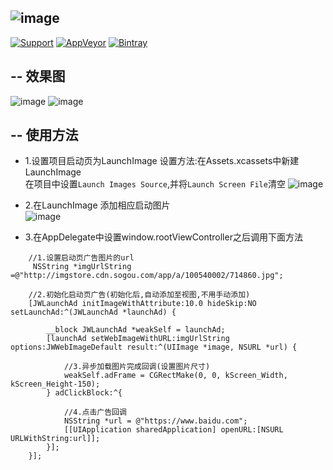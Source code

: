 ![image](https://github.com/JWXIAN/JWLaunchAd/blob/master/JWLaunchAd/Resources/JWLaunchAd.png)
--
[![Support](https://img.shields.io/badge/support-iOS%207%2B-brightgreen.svg)](https://github.com/JWXIAN/MVCProject)
[![AppVeyor](https://img.shields.io/appveyor/ci/gruntjs/grunt.svg?maxAge=2592000)](https://github.com/JWXIAN/MVCProject)
[![Bintray](https://img.shields.io/badge/version-1.2-brightgreen.svg)](https://github.com/JWXIAN/MVCProject)

--
 效果图
--
![image](https://github.com/JWXIAN/JWLaunchAd/blob/master/JWLaunchAd/Resources/gif.gif)
![image](https://github.com/JWXIAN/JWLaunchAd/blob/master/JWLaunchAd/Resources/gif2.gif)

--
  使用方法
--
   * 1.设置项目启动页为LaunchImage
   设置方法:在Assets.xcassets中新建LaunchImage<br>
   在项目中设置`Launch Images Source`,并将`Launch Screen File`清空
   ![image](https://github.com/JWXIAN/JWLaunchAd/blob/master/JWLaunchAd/Resources/launchImage.png)
 
   * 2.在LaunchImage 添加相应启动图片<br>
   ![image](https://github.com/JWXIAN/JWLaunchAd/blob/master/JWLaunchAd/Resources/assets.png)
 
   * 3.在AppDelegate中设置window.rootViewController之后调用下面方法
   
```objc
    //1.设置启动页广告图片的url
     NSString *imgUrlString =@"http://imgstore.cdn.sogou.com/app/a/100540002/714860.jpg";
    
    //2.初始化启动页广告(初始化后,自动添加至视图,不用手动添加)
    [JWLaunchAd initImageWithAttribute:10.0 hideSkip:NO setLaunchAd:^(JWLaunchAd *launchAd) {
    
        __block JWLaunchAd *weakSelf = launchAd;
        [launchAd setWebImageWithURL:imgUrlString options:JWWebImageDefault result:^(UIImage *image, NSURL *url) {
        
            //3.异步加载图片完成回调(设置图片尺寸)
            weakSelf.adFrame = CGRectMake(0, 0, kScreen_Width, kScreen_Height-150);
        } adClickBlock:^{
        
            //4.点击广告回调
            NSString *url = @"https://www.baidu.com";
            [[UIApplication sharedApplication] openURL:[NSURL URLWithString:url]];
        }];
    }];
```
